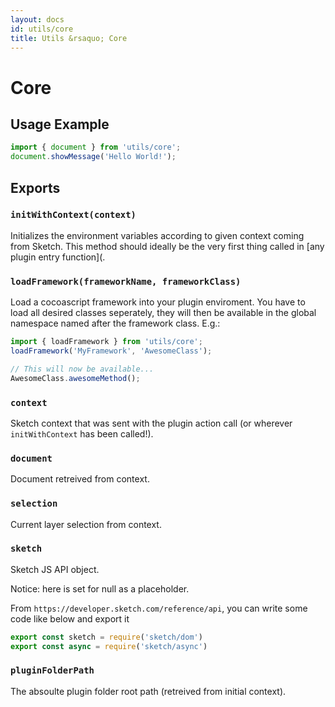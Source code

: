 ```yaml
---
layout: docs
id: utils/core
title: Utils &rsaquo; Core
---
```


# Core

## Usage Example

```js
import { document } from 'utils/core';
document.showMessage('Hello World!');
```

## Exports

### `initWithContext(context)`
Initializes the environment variables according to given context coming from Sketch. This method should ideally be the very first thing called in [any plugin entry function](.

### `loadFramework(frameworkName, frameworkClass)`
Load a cocoascript framework into your plugin enviroment. You have to load all desired classes seperately, they will then be available in the global namespace named after the framework class. E.g.:

```js
import { loadFramework } from 'utils/core';
loadFramework('MyFramework', 'AwesomeClass');

// This will now be available...
AwesomeClass.awesomeMethod();
```

### `context`
Sketch context that was sent with the plugin action call (or wherever `initWithContext` has been called!).

### `document`
Document retreived from context.

### `selection`
Current layer selection from context.

### `sketch`
Sketch JS API object.

Notice: here is set for null as a placeholder.

From `https://developer.sketch.com/reference/api`, you can write some code like below and export it
```js
export const sketch = require('sketch/dom')
export const async = require('sketch/async')
```

### `pluginFolderPath`
The absoulte plugin folder root path (retreived from initial context).